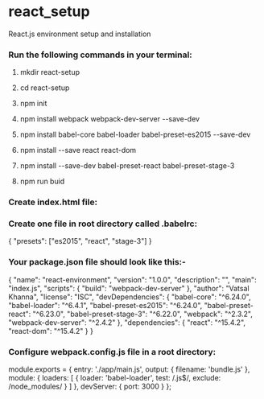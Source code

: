 # react_setup
React.js environment setup and installation

### Run the following commands in your terminal:

1. mkdir react-setup

2. cd react-setup

3. npm init

4. npm install webpack webpack-dev-server --save-dev

5. npm install babel-core babel-loader babel-preset-es2015 --save-dev

6. npm install --save react react-dom

7. npm install --save-dev babel-preset-react babel-preset-stage-3

8. npm run buid

### Create index.html file:
<!DOCTYPE html>
<html lang="en">
<head>
    <meta charset="UTF-8">
    <title>React v15.4.2 ES6 Environment</title>
</head>
<body>
  <div id="app"></div>
  <script type="text/javascript" src="bundle.js"></script>
</body>
</html>

### Create one file in root directory called .babelrc:
{
  "presets": ["es2015", "react", "stage-3"]
}


### Your package.json file should look like this:-
{
  "name": "react-environment",
  "version": "1.0.0",
  "description": "",
  "main": "index.js",
  "scripts": {
    "build": "webpack-dev-server"
  },
  "author": "Vatsal Khanna",
  "license": "ISC",
  "devDependencies": {
    "babel-core": "^6.24.0",
    "babel-loader": "^6.4.1",
    "babel-preset-es2015": "^6.24.0",
    "babel-preset-react": "^6.23.0",
    "babel-preset-stage-3": "^6.22.0",
    "webpack": "^2.3.2",
    "webpack-dev-server": "^2.4.2"
  },
  "dependencies": {
    "react": "^15.4.2",
    "react-dom": "^15.4.2"
  }
}



### Configure webpack.config.js file in a root directory:
module.exports = {
    entry: './app/main.js',
    output: {
        filename: 'bundle.js'
    },
    module: {
        loaders: [
            {
                loader: 'babel-loader',
                test: /\.js$/,
                exclude: /node_modules/
            }
        ]
    },
    devServer: {
        port: 3000
    }
};
